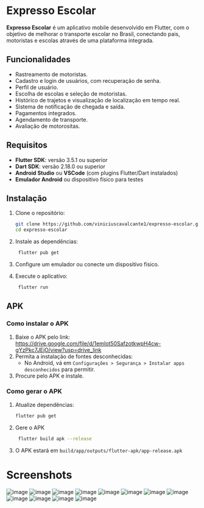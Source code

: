 # Expresso Escolar

**Expresso Escolar** é um aplicativo mobile desenvolvido em Flutter, com o objetivo de melhorar o transporte escolar no Brasil, conectando pais, motoristas e escolas através de uma plataforma integrada.

## Funcionalidades

- Rastreamento de motoristas.
- Cadastro e login de usuários, com recuperação de senha.
- Perfil de usuário.
- Escolha de escolas e seleção de motoristas.
- Histórico de trajetos e visualização de localização em tempo real.
- Sistema de notificação de chegada e saída.
- Pagamentos integrados.
- Agendamento de transporte.
- Avaliação de motorositas.

## Requisitos

- **Flutter SDK**: versão 3.5.1 ou superior
- **Dart SDK**: versão 2.18.0 ou superior
- **Android Studio** ou **VSCode** (com plugins Flutter/Dart instalados)
- **Emulador Android** ou dispositivo físico para testes

## Instalação

1. Clone o repositório:

   ```bash
   git clone https://github.com/viniciuscavalcante1/expresso-escolar.git
   cd expresso-escolar
   ```

2. Instale as dependências:
   
   ```bash
    flutter pub get
    ```

3. Configure um emulador ou conecte um dispositivo físico.

4. Execute o aplicativo:
   ```bash
    flutter run
    ```

## APK

### Como instalar o APK
1. Baixe o APK pelo link: https://drive.google.com/file/d/1emIot50SafzotkwpH4cw-gYzPkc7JEjO/view?usp=drive_link
2. Permita a instalação de fontes desconhecidas:
   - No Android, vá em `Configurações > Segurança > Instalar apps desconhecidos` para permitir.
3. Procure pelo APK e instale.

### Como gerar o APK
1. Atualize dependências:

   ```bash
   flutter pub get
   ```

2. Gere o APK
   
   ```bash
    flutter build apk --release
    ```

3. O APK estará em `build/app/outputs/flutter-apk/app-release.apk`

# Screenshots
![image](https://github.com/user-attachments/assets/30ee9a40-4925-4e58-91d8-98510fa79b06)
![image](https://github.com/user-attachments/assets/52ff02d6-b4dc-4849-885d-fff3f1992583)
![image](https://github.com/user-attachments/assets/763d03e9-90d5-434f-b06d-2cf289f39e10)
![image](https://github.com/user-attachments/assets/1be00bec-0358-4711-a128-0ffeed684d32)
![image](https://github.com/user-attachments/assets/661ca402-23a5-4eb6-a7fa-3eac49e4c2ff)
![image](https://github.com/user-attachments/assets/b01c1155-acab-44d1-83a6-c3f5f0491de3)
![image](https://github.com/user-attachments/assets/0f1a8a05-77c2-4269-8089-1fff36f3d778)
![image](https://github.com/user-attachments/assets/41b362c9-7455-434f-b261-673965830fe0)
![image](https://github.com/user-attachments/assets/a6d248fc-32c4-468b-bb97-9cf1d79277ed)
![image](https://github.com/user-attachments/assets/16e90c4b-a615-4fdd-9d2c-41ee4335cbd9)
![image](https://github.com/user-attachments/assets/efdd0872-1348-4ddb-88cd-d71a9ef06ecd)
![image](https://github.com/user-attachments/assets/a4bdf5eb-a780-40fd-8012-10dadac59a16)



